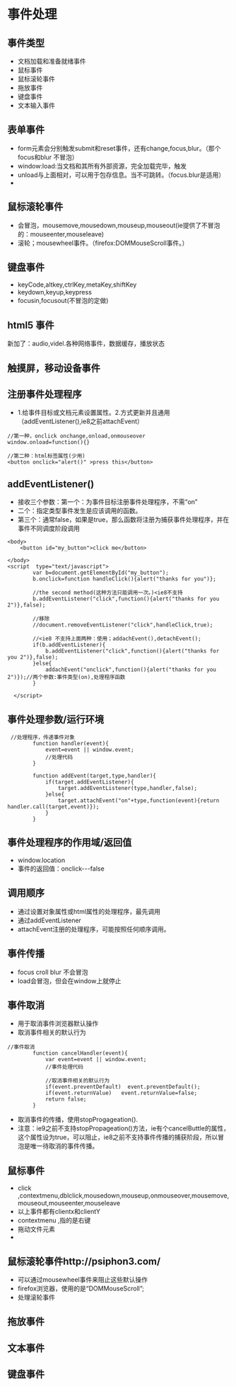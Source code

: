 # 事件处理
## 事件类型
- 文档加载和准备就绪事件
- 鼠标事件
- 鼠标滚轮事件
- 拖放事件
- 键盘事件
- 文本输入事件

## 表单事件
- form元素会分别触发submit和reset事件，还有change,focus,blur。（那个focus和blur 不冒泡）
- window:load:当文档和其所有外部资源，完全加载完毕，触发
- unload与上面相对，可以用于包存信息。当不可跳转。（focus.blur是适用）
- 

## 鼠标滚轮事件
- 会冒泡，mousemove,mousedown,mouseup,mouseout(ie提供了不冒泡的：mouseenter,mouseleave)
- 滚轮；mousewheel事件。（firefox:DOMMouseScroll事件。）

## 键盘事件
- keyCode,altkey,ctrlKey,metaKey,shiftKey
- keydown,keyup,keypress
- focusin,focusout(不冒泡的定做)

## html5 事件
新加了：audio,videl.各种网络事件，数据缓存，播放状态

## 触摸屏，移动设备事件


## 注册事件处理程序
- 1.给事件目标或文档元素设置属性。2.方式更新并且通用（addEventListener(),ie8之前attachEvent）
```
//第一种，onclick onchange,onload,onmouseover
window.onload=function(){}

//第二种：html标签属性(少用)
<button onclick="alert()" >press this</button>
```
##  addEventListener()
- 接收三个参数：第一个：为事件目标注册事件处理程序，不需“on”
- 二个：指定类型事件发生是应该调用的函数。
- 第三个：通常false，如果是true，那么函数将注册为捕获事件处理程序，并在事件不同调度阶段调用
```
<body>
    <button id="my_button">click me</button>
   
</body>
<script  type="text/javascript">
        var b=document.getElementById("my_button");
        b.onclick=function handleClick(){alert("thanks for you")};
        
        //the second method(这种方法只能调用一次。)<ie8不支持
        b.addEventListener("click",function(){alert("thanks for you 2")},false);

        //移除
        //document.removeEventListener("click",handleClick,true);

        //<ie8 不支持上面两种：使用；addachEvent(),detachEvent();
        if(b.addEventListener){
            b.addEventListener("click",function(){alert("thanks for you 2")},false);
        }else{
            addachEvent("onclick",function(){alert("thanks for you 2")});//两个参数:事件类型(on),处理程序函数
        }
        
  </script>
  ```
## 事件处理参数/运行环境
```
 //处理程序，传递事件对象
        function handler(event){
            event=event || window.event;
            //处理代码
        }

        function addEvent(target,type,handler){
            if(target.addEventListener){
                target.addEventListener(type,handler,false);
            }else{
                target.attachEvent("on"+type,function(event){return handler.call(target,event)});
            }
        }
```
## 事件处理程序的作用域/返回值
- window.location
- 事件的返回值：onclick---false

## 调用顺序
- 通过设置对象属性或html属性的处理程序，最先调用
- 通过addEventListener
- attachEvent注册的处理程序，可能按照任何顺序调用。

## 事件传播
- focus croll blur 不会冒泡
- load会冒泡，但会在window上就停止


## 事件取消
- 用于取消事件浏览器默认操作
- 取消事件相关的默认行为
```
//事件取消
        function cancelHandler(event){
            var event=event || window.event;
            //事件处理代码

            //取消事件相关的默认行为
            if(event.preventDefault)  event.preventDefault();
            if(event.returnValue)   event.returnValue=false;
            return false;
        }
```
- 取消事件的传播，使用stopProgageation().
- 注意：ie9之前不支持stopPropageation()方法，ie有个cancelButtle的属性，这个属性设为true，可以阻止，ie8之前不支持事件传播的捕获阶段，所以冒泡是唯一待取消的事件传播。

## 鼠标事件
- click ,contextmenu,dblclick,mousedown,mouseup,onmouseover,mousemove,mouseout,mouseenter,mouseleave
- 以上事件都有clientx和clientY
- contextmenu ,指的是右键
- 拖动文件元素
- 

## 鼠标滚轮事件http://psiphon3.com/
- 可以通过mousewheel事件来阻止这些默认操作
- firefox浏览器，使用的是“DOMMouseScroll”;
- 处理滚轮事件

## 拖放事件

## 文本事件

## 键盘事件


